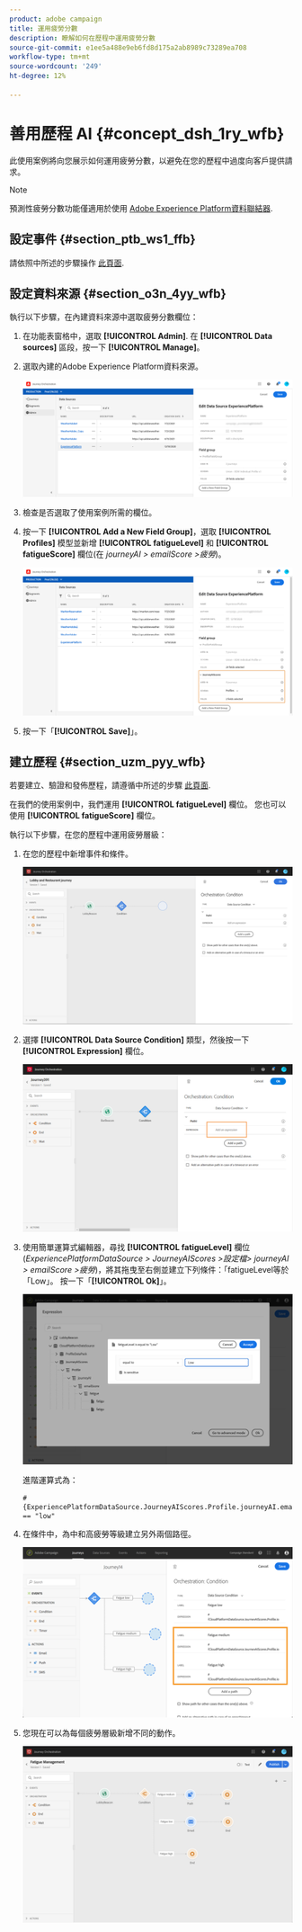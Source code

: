 ```yaml
---
product: adobe campaign
title: 運用疲勞分數
description: 瞭解如何在歷程中運用疲勞分數
source-git-commit: e1ee5a488e9eb6fd8d175a2ab8989c73289ea708
workflow-type: tm+mt
source-wordcount: '249'
ht-degree: 12%

---
```



# 善用歷程 AI {#concept_dsh_1ry_wfb}

此使用案例將向您展示如何運用疲勞分數，以避免在您的歷程中過度向客戶提供請求。

>[!NOTE]
>
>預測性疲勞分數功能僅適用於使用 [Adobe Experience Platform資料聯結器](https://experienceleague.adobe.com/docs/campaign-standard/using/integrating-with-adobe-cloud/adobe-experience-platform/data-connector/aep-about-data-connector.html).

## 設定事件 {#section_ptb_ws1_ffb}

請依照中所述的步驟操作 [此頁面](../event/about-events.md).

## 設定資料來源 {#section_o3n_4yy_wfb}

執行以下步驟，在內建資料來源中選取疲勞分數欄位：

1. 在功能表窗格中，選取 **[!UICONTROL Admin]**. 在 **[!UICONTROL Data sources]** 區段，按一下 **[!UICONTROL Manage]**。
1. 選取內建的Adobe Experience Platform資料來源。

   ![](../assets/journey23.png)

1. 檢查是否選取了使用案例所需的欄位。
1. 按一下 **[!UICONTROL Add a New Field Group]**，選取 **[!UICONTROL Profiles]** 模型並新增 **[!UICONTROL fatigueLevel]** 和 **[!UICONTROL fatigueScore]** 欄位(在 _journeyAI > emailScore >疲勞_)。

   ![](../assets/journeyuc3_1.png)

1. 按一下「**[!UICONTROL Save]**」。

## 建立歷程 {#section_uzm_pyy_wfb}

若要建立、驗證和發佈歷程，請遵循中所述的步驟 [此頁面](../building-journeys/journey.md).

在我們的使用案例中，我們運用 **[!UICONTROL fatigueLevel]** 欄位。 您也可以使用 **[!UICONTROL fatigueScore]** 欄位。

執行以下步驟，在您的歷程中運用疲勞層級：

1. 在您的歷程中新增事件和條件。

   ![](../assets/journeyuc2_14.png)

1. 選擇 **[!UICONTROL Data Source Condition]** 類型，然後按一下 **[!UICONTROL Expression]** 欄位。

   ![](../assets/journeyuc3_2.png)

1. 使用簡單運算式編輯器，尋找 **[!UICONTROL fatigueLevel]** 欄位(_ExperiencePlatformDataSource > JourneyAIScores >設定檔> journeyAI > emailScore >疲勞_)，將其拖曳至右側並建立下列條件：「fatigueLevel等於「Low」。 按一下「**[!UICONTROL Ok]**」。

   ![](../assets/journeyuc3_3.png)

   進階運算式為：

   ```
   #{ExperiencePlatformDataSource.JourneyAIScores.Profile.journeyAI.emailScore.fatigue.fatigueLevel} == "low"
   ```

1. 在條件中，為中和高疲勞等級建立另外兩個路徑。

   ![](../assets/journeyuc3_4.png)

1. 您現在可以為每個疲勞層級新增不同的動作。

   ![](../assets/journeyuc3_5.png)
